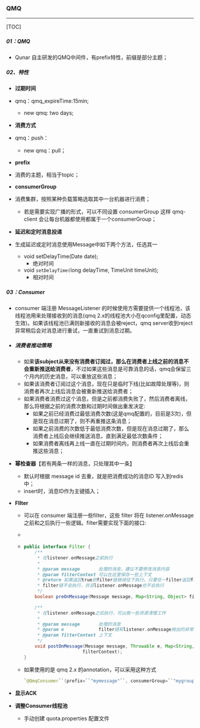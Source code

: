 ### QMQ

------

[TOC]

##### 01：QMQ

- Qunar 自主研发的QMQ中间件，有prefix特性，前缀是部分主题；


##### 02、特性

- **过期时间**
- qmq：qmq_expireTime:15min;
  - new qmq: two days;
  
- **消费方式**
- qmq：push：
  - new qmq：pull；
  
- **prefix**
- 消费的主题，相当于topic；
  
- **consumerGroup**
- 消费集群，按照某种负载策略选取其中一台机器进行消费；
  - 若是需要实现广播的形式，可以不同设置 consumerGroup 这样 qmq-client 会让每台机器都使用都属于一个consumerGroup；
  
- **延迟和定时消息投递** 
- 生成延迟或定时消息使用Message中如下两个方法，任选其一
    - void setDelayTime(Date date);
      - 绝对时间
    - void ``setDelayTime(``long delayTime, TimeUnit timeUnit);
      - 相对时间

##### 03：Consumer

- consumer 端注册 MessageListener 的时候使用方需要提供一个线程池，该线程池用来处理接收到的消息(qmq 2.x的线程池大小在qconfig里配置，动态生效)。如果该线程池已满则新接收的消息会被reject，qmq server收到reject异常稍后会对消息进行重试，一直重试到消息过期。

- ##### 消费者推动策略

  - 如果**该subject从来没有消费者订阅过，那么在消费者上线之前的消息不会重新推送给消费者**，不过如果这些消息是可靠消息的话，qmq会保留三个月内的历史消息，可以重放这些消息；
  - 如果该消费者订阅过这个消息，现在只是临时下线(比如故障处理等)，则消费者再次上线后消息会被重新推送给消费者；
  - 如果消费者消费过这个消息，但是之前都消费失败了，然后消费者离线，那么将根据之前的消费次数和过期时间做出重发决定:
    - 如果之前已经消费过最低消费次数(这是qmq配置的，目前是3次)，但是现在消息过期了，则不再重推这条消息；
    - 如果之前消费的次数低于最低消费次数，但是现在消息过期了，那么消费者上线后会继续推送消息，直到满足最低次数条件；
    - 如果消费者离线再上线一直在过期时间内，则消费者再次上线后会重推这些消息；

- **幂检查器**【若有两条一样的消息，只处理其中一条】

  - 默认时根据 message id 去重，就是把消费成功的消息ID 写入到redis 中；
  - insert时，消息ID作为主键插入；

- **FIlter**

  - 可以在 consumer 端注册一些filter，这些 filter 将在 listener.onMessage 之前和之后执行一些逻辑。filter需要实现下面的接口:

  - 

  - ```java
    public interface Filter {
        /**
         * 在listener.onMessage之前执行
         *
         * @param message       处理的消息，建议不要修改消息内容
         * @param filterContext 可以在这里保存一些上下文
         * @return 如果返回true则filter链继续往下执行，只要任一filter返回false，则后续的
         * filter链不会执行，并且listener.onMessage也不会执行
         */
        boolean preOnMessage(Message message, Map<String, Object> filterContext);
    
        /**
         * 在listener.onMessage之后执行，可以做一些资源清理工作
         *
         * @param message       处理的消息
         * @param e             filter链和listener.onMessage抛出的异常
         * @param filterContext 上下文
         */
        void postOnMessage(Message message, Throwable e, Map<String, Object>
                          filterContext);
    }
    ```

  - 如果使用的是 qmq 2.x 的annotation，可以采用这种方式

    ```java
    `@QmqConsumer``(prefix=``"mymessage"``, consumerGroup=``"mygroup"``, filters={``"filter1"``, ``"filter2"``})` `public``void``handleMessage(Message msg){`  `}`
    ```

- **显示ACK**

- **调整Consumer线程池**

  - 手动创建 quota.properties 配置文件
